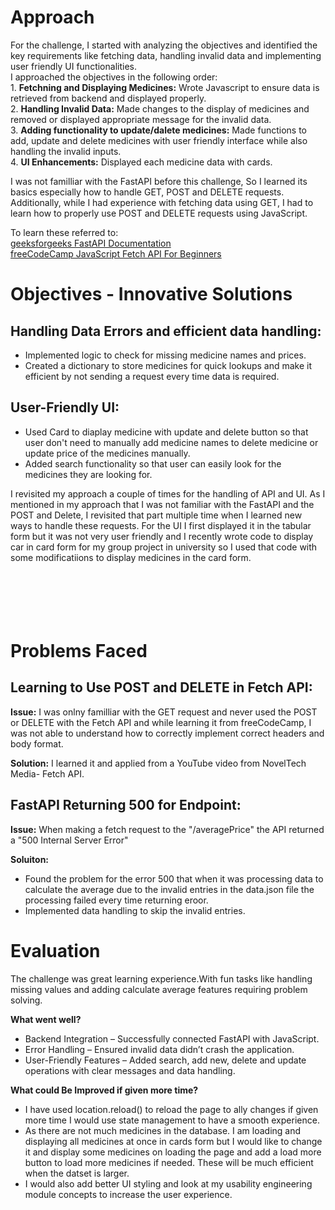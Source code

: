 # Approach

For the challenge, I started with analyzing the objectives and identified the key requirements like fetching data, handling invalid data and implementing user friendly UI functionalities.<br>
I approached the objectives in the following order:<br>
    1. **Fetchning and Displaying Medicines:** Wrote Javascript to ensure data is retrieved from backend and displayed properly.<br>
    2. **Handling Invalid Data:** Made changes to the display of medicines and removed or displayed appropriate message for the invalid data.<br>
    3. **Adding functionality to update/dalete medicines:** Made functions to add, update and delete medicines with user friendly interface while also handling the invalid inputs.<br>
    4. **UI Enhancements:** Displayed each medicine data with cards.<br>

I was not familliar with the FastAPI before this challenge, So I learned its basics especially how to handle GET, POST and DELETE requests. Additionally, while I had experience with fetching data using GET, I had to learn how to properly use POST and DELETE requests using JavaScript.

To learn these referred to:<br>
    [geeksforgeeks FastAPI Documentation](https://www.geeksforgeeks.org/fastapi-introduction/)<br>
    [freeCodeCamp JavaScript Fetch API For Beginners](https://www.freecodecamp.org/news/javascript-fetch-api-for-beginners/#heading-how-to-send-a-post-request-using-the-fetch-api)

# Objectives - Innovative Solutions

## Handling Data Errors and efficient data handling:
- Implemented logic to check for missing medicine names and prices. <br>
- Created a dictionary to store medicines for quick lookups and make it efficient by not sending a request every time data is required. <br>

## User-Friendly UI:
- Used Card to diaplay medicine with update and delete button so that user don't need to manually add medicine names to delete medicine or update price of the medicines manually.<br>
- Added search functionality so that user can easily look for the medicines they are looking for.<br>

I revisited my approach a couple of times for the handling of API and UI. As I mentioned in my approach that I was not familiar with the FastAPI and the POST and Delete, I revisited that part multiple time when I learned new ways to handle these requests. For the UI I first displayed it in the tabular form but it was not very user friendly and I recently wrote code to display car in card form for my group project in university so I used that code with some modificatiions to display medicines in the card form.
<br><br><br><br>
<br><br> 
# Problems Faced

## Learning to Use POST and DELETE in Fetch API:
**Issue:** I was onlny familliar with the GET request and never used the POST or DELETE with the Fetch API and while learning it from freeCodeCamp, I was not able to understand how to correctly implement correct headers and body format.

**Solution:** I learned it and applied from a YouTube video from NovelTech Media- Fetch API.

## FastAPI Returning 500 for Endpoint:
**Issue:** When making a fetch request to the "/averagePrice" the API returned a "500 Internal Server Error"

**Soluiton:** 
- Found the problem for the error 500 that when it was processing data to calculate the average due to the invalid entries in the data.json file the processing failed every time returning eroor.
- Implemented data handling to skip the invalid entries.  

# Evaluation

The challenge was great learning experience.With fun tasks like handling missing values and adding calculate average features requiring problem solving.

**What went well?** 
- Backend Integration – Successfully connected FastAPI with JavaScript. <br>
- Error Handling – Ensured invalid data didn’t crash the application. <br>
- User-Friendly Features – Added search, add new, delete and update operations with clear messages and data handling. <br>

**What could Be Improved if given more time?** 
- I have used location.reload() to reload the page to ally changes if given more time I would use state management to have a smooth experience.<br>
- As there are not much medicines in the database. I am loading and displaying all medicines at once in cards form but I would like to change it and display some medicines on loading the page and add a load more button to load more medicines if needed. These will be much efficient when the datset is larger.<br>
- I would also add better UI styling and look at my usability engineering module concepts to increase the user experience.